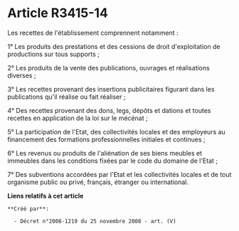 # Article R3415-14

Les recettes de l'établissement comprennent notamment :

1° Les produits des prestations et des cessions de droit d'exploitation de productions sur tous supports ;

2° Les produits de la vente des publications, ouvrages et réalisations diverses ;

3° Les recettes provenant des insertions publicitaires figurant dans les publications qu'il réalise ou fait réaliser ;

4° Des recettes provenant des dons, legs, dépôts et dations et toutes recettes en application de la loi sur le mécénat ;

5° La participation de l'Etat, des collectivités locales et des employeurs au financement des formations professionnelles
initiales et continues ;

6° Les revenus ou produits de l'aliénation de ses biens meubles et immeubles dans les conditions fixées par le code du
domaine de l'Etat ;

7° Des subventions accordées par l'Etat et les collectivités locales et de tout organisme public ou privé, français, étranger
ou international.

**Liens relatifs à cet article**

	**Créé par**:

	  - Décret n°2008-1219 du 25 novembre 2008 - art. (V)
